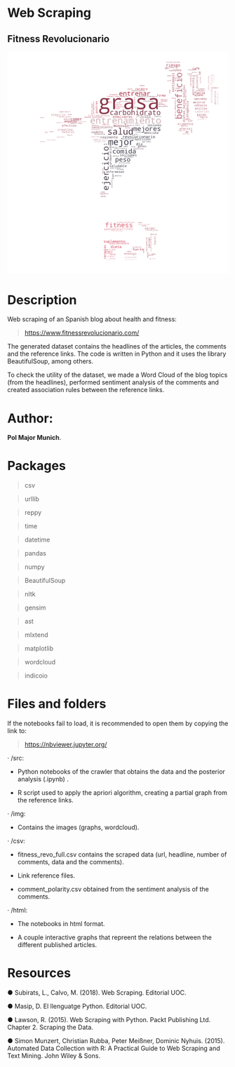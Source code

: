 # Web Scraping 

## Fitness Revolucionario
![alt text](https://github.com/polmajor/f_revo/blob/master/img/fr_wordcloud.png)

# Description
Web scraping of an Spanish blog about health and fitness:

> https://www.fitnessrevolucionario.com/

The generated dataset contains the headlines of the articles, the comments and the reference links. The code is written in Python and it uses the library BeautifulSoup, among others.

To check the utility of the dataset, we made a Word Cloud of the blog topics (from the headlines), performed sentiment analysis of the comments and created association rules between the reference links.

# Author:
**Pol Major Munich**.

# Packages

> csv

> urllib

> reppy

> time

> datetime

> pandas

> numpy

> BeautifulSoup

> nltk

> gensim

> ast

> mlxtend

> matplotlib

> wordcloud

> indicoio


# Files and folders

If the notebooks fail to load, it is recommended to open them by copying the link to:

> https://nbviewer.jupyter.org/

· /src:

  - Python notebooks of the crawler that obtains the data and the posterior analysis (.ipynb) .
  
  - R script used to apply the apriori algorithm, creating a partial graph from the reference links.
  
· /img:

  - Contains the images (graphs, wordcloud).
  
· /csv:

  - fitness_revo_full.csv contains the scraped data  (url, headline, number of comments, data and the comments).
  
  - Link reference files.
  
  - comment_polarity.csv obtained from the sentiment analysis of the comments.
  
· /html:

  - The notebooks in html format.
  
  - A couple interactive graphs that repreent the relations between the different published articles.

  

# Resources

● Subirats, L., Calvo, M. (2018). Web Scraping. Editorial UOC.

● Masip, D. El llenguatge Python. Editorial UOC.

● Lawson, R. (2015). Web Scraping with Python. Packt Publishing Ltd. Chapter 2. Scraping the Data.

● Simon Munzert, Christian Rubba, Peter Meißner, Dominic Nyhuis. (2015). Automated Data Collection with R: A Practical Guide to Web Scraping and Text Mining. John Wiley & Sons.
